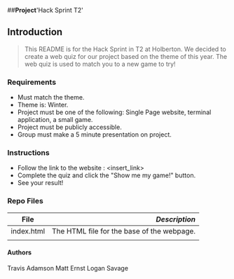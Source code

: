 ##**Project**'Hack Sprint T2'

## Introduction
> This README is for the Hack Sprint in T2 at Holberton.
> We decided to create a web quiz for our project based on the theme of this year.
> The web quiz is used to match you to a new game to try!

### Requirements
- Must match the theme.
- Theme is: Winter.
- Project must be one of the following: Single Page website, terminal application, a small game.
- Project must be publicly accessible.
- Group must make a 5 minute presentation on project.

### Instructions
- Follow the link to the website : <insert_link>
- Complete the quiz and click the "Show me my game!" button.
- See your result!


### Repo Files
| **File** | *__Description__* |
|----------|----------------:|
|index.html| The HTML file for the base of the webpage.|
||

#### Authors
Travis Adamson
Matt Ernst
Logan Savage